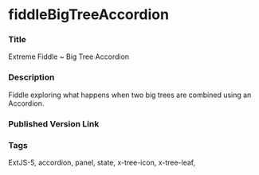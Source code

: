 fiddleBigTreeAccordion
======

### Title
Extreme Fiddle ~ Big Tree Accordion

### Description
Fiddle exploring what happens when two big trees are combined using an Accordion.

### Published Version Link


### Tags
ExtJS-5, accordion, panel, state, x-tree-icon, x-tree-leaf, 
